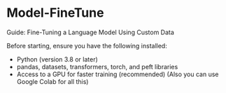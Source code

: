 # Model-FineTune

Guide: Fine-Tuning a Language Model Using Custom Data

Before starting, ensure you have the following installed:

* Python (version 3.8 or later)
* pandas, datasets, transformers, torch, and peft libraries
* Access to a GPU for faster training (recommended) (Also you can use Google Colab for all this)
